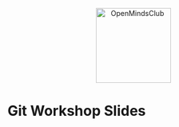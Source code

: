 <p align="center">
    <a href="http://www.openmindsclub.net/" target="_blank">
        <img src="http://www.openmindsclub.net/images/logo.png" width="150" alt="OpenMindsClub" />
    </a>
</p>

# Git Workshop Slides
